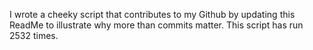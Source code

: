 I wrote a cheeky script that contributes to my Github by updating this ReadMe to illustrate why more than commits matter. This script has run 2532 times.